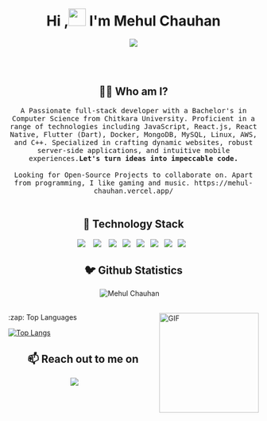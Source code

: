 <h1 align="center">Hi ,<img src="https://media.giphy.com/media/hvRJCLFzcasrR4ia7z/giphy.gif" width="35"> I'm Mehul Chauhan </h1>
<p align="center">

<img src="https://res.cloudinary.com/dt0v5nlzm/image/upload/v1643520199/upload_xdwtng.png" align="center">
</p>
<br/>
<br/>
<h2 align="center"> 👨‍💻 Who am I?</h2>
<p align="center">
  <samp>
A Passionate full-stack developer with a Bachelor's in Computer Science from Chitkara University. Proficient in a range of technologies including JavaScript, React.js, React Native, Flutter (Dart), Docker, MongoDB, MySQL, Linux, AWS, and C++. Specialized in crafting dynamic websites, robust server-side applications, and intuitive mobile experiences.<strong>Let's turn ideas into impeccable code.</strong>
  </samp><br><br>
  <samp>
   Looking for Open-Source Projects to collaborate on.  Apart from programming, I like gaming and music.
    https://mehul-chauhan.vercel.app/
   </samp>  
   <br/>
  <br/>
</p>

<h2 align="center"> 🔭 Technology Stack</h2>
<p align="center">
  <img src="https://img.shields.io/badge/node.js%20-%2343853D.svg?&style=for-the-badge&logo=node.js&logoColor=white" />&nbsp;&nbsp;&nbsp;
  <img src="https://img.shields.io/badge/react%20-%2300D9FF.svg?&style=for-the-badge&logo=react&logoColor=white" />&nbsp;&nbsp;&nbsp;
  <img src="https://img.shields.io/badge/django%20-%231572B6.svg?&style=for-the-badge&logo=django&logoColor=white" />&nbsp;&nbsp;
  <img src="https://img.shields.io/badge/docker%20-%231572B6.svg?&style=for-the-badge&logo=docker&logoColor=white" />&nbsp;&nbsp; 
  <img src="https://img.shields.io/badge/javascript%20-%231572B6.svg?&style=for-the-badge&logo=javascript&logoColor=white" />&nbsp;&nbsp;
<!--   <img src="https://img.shields.io/badge/mongodb%20-%231572B6.svg?&style=for-the-badge&logo=mongodb&logoColor=white" />&nbsp;&nbsp; -->
  <img src="https://img.shields.io/badge/mysql%20-%231572B6.svg?&style=for-the-badge&logo=mysql&logoColor=white" />&nbsp;&nbsp;
  <img src="https://img.shields.io/badge/heroku%20-%231572B6.svg?&style=for-the-badge&logo=heroku&logoColor=white" />&nbsp;&nbsp;
  <img src="https://img.shields.io/badge/git%20-%231572B6.svg?&style=for-the-badge&logo=git&logoColor=white" />&nbsp;&nbsp;
 
</p>

<h2 align="center">🐦 Github Statistics </h2>
<p align="center">
<img src="https://github-readme-stats.vercel.app/api?username=Mehul208&layout=compact&hide=html&theme=jolly" alt="Mehul Chauhan" />&nbsp;&nbsp;&nbsp;&nbsp;
</p>

<br/>
 
  <img align="right" alt="GIF" src="https://general.stdcdn.com/animation_500_kkcayqws.gif" width="200" height="200" />
  <summary>:zap: Top Languages </summary>
  
  [![Top Langs](https://github-readme-stats.vercel.app/api/top-langs/?username=Mehul208&layout=compact)](https://github.com/anuraghazra/github-readme-stats)
   <h2 align="center">📫 Reach out to me on</h2>
     
<p align="center">
   <a target="_blank"href="https://www.linkedin.com/in/mc9/"><img src="https://img.shields.io/badge/linkedin-%230077B5.svg?&style=for-the-badge&logo=linkedin&logoColor=white" /></a>&nbsp;&nbsp;&nbsp;&nbsp;
</a>&nbsp;&nbsp;&nbsp;&nbsp;
</p>
